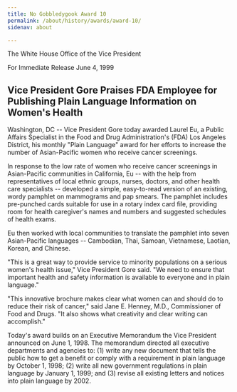 ```yaml
---
title: No Gobbledygook Award 10
permalink: /about/history/awards/award-10/
sidenav: about

---
```


The White House
Office of the Vice President

For Immediate Release
June 4, 1999

## Vice President Gore Praises FDA Employee for Publishing Plain Language Information on Women's Health

Washington, DC -- Vice President Gore today awarded Laurel Eu, a Public Affairs Specialist in the Food and Drug Administration's (FDA) Los Angeles District, his monthly "Plain Language" award for her efforts to increase the number of Asian-Pacific women who receive cancer screenings.

In response to the low rate of women who receive cancer screenings in Asian-Pacific communities in California, Eu -- with the help from representatives of local ethnic groups, nurses, doctors, and other health care specialists -- developed a simple, easy-to-read version of an existing, wordy pamphlet on mammograms and pap smears. The pamphlet includes pre-punched cards suitable for use in a rotary index card file, providing room for health caregiver's names and numbers and suggested schedules of health exams.

Eu then worked with local communities to translate the pamphlet into seven Asian-Pacific languages -- Cambodian, Thai, Samoan, Vietnamese, Laotian, Korean, and Chinese.

"This is a great way to provide service to minority populations on a serious women's health issue," Vice President Gore said. "We need to ensure that important health and safety information is available to everyone and in plain language."

"This innovative brochure makes clear what women can and should do to reduce their risk of cancer," said Jane E. Henney, M.D., Commissioner of Food and Drugs. "It also shows what creativity and clear writing can accomplish."

Today's award builds on an Executive Memorandum the Vice President announced on June 1, 1998. The memorandum directed all executive departments and agencies to: (1) write any new document that tells the public how to get a benefit or comply with a requirement in plain language by October 1, 1998; (2) write all new government regulations in plain language by January 1, 1999; and (3) revise all existing letters and notices into plain language by 2002.

